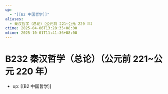 ```yaml
---
up:
  - "[[B2 中国哲学]]"
aliases:
  - 秦汉哲学（总论）（公元前 221~公元 220 年）
ctime: 2025-04-06T13:28:35+08:00
mtime: 2025-10-01T11:41:36+08:00
---
```


# B232 秦汉哲学（总论）（公元前 221~公元 220 年）

- up: [[B2 中国哲学]]
